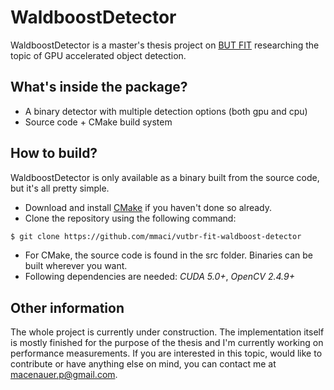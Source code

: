# WaldboostDetector

WaldboostDetector is a master's thesis project on <a href="http://www.fit.vutbr.cz/">BUT FIT</a> researching the topic of GPU accelerated object detection.

## What's inside the package?

* A binary detector with multiple detection options (both gpu and cpu)
* Source code + CMake build system

## How to build?

WaldboostDetector is only available as a binary built from the source code, but it's all pretty simple. 

* Download and install <a href="http://www.cmake.org/">CMake</a> if you haven't done so already.
* Clone the repository using the following command:
``` bash
$ git clone https://github.com/mmaci/vutbr-fit-waldboost-detector
```
* For CMake, the source code is found in the src folder. Binaries can be built wherever you want.
* Following dependencies are needed: *CUDA 5.0+*, *OpenCV 2.4.9+*

## Other information

The whole project is currently under construction. The implementation itself is mostly finished for the purpose of the thesis and I'm currently working on performance
measurements. If you are interested in this topic, would like to contribute or have anything else on mind, you can contact me at macenauer.p@gmail.com.
